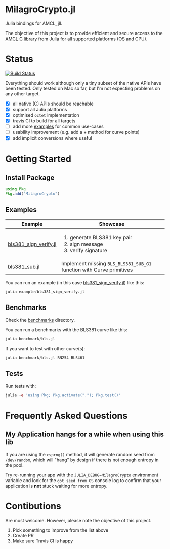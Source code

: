 # MilagroCrypto.jl

Julia bindings for AMCL_jll.

The objective of this project is to provide efficient and secure access to the
[AMCL C library](https://github.com/apache/incubator-milagro-crypto-c) from Julia for all supported platforms (OS and CPU).

# Status

[![Build Status](https://travis-ci.com/blenessy/MilagroCrypto.jl.svg?branch=master)](https://travis-ci.com/blenessy/MilagroCrypto.jl)

Everything should work although only a tiny subset of the native APIs have been tested.
Only tested on Mac so far, but I'm not expecting problems on any other target.

- [x] all native (C) APIs should be reachable
- [x] support all Julia platforms
- [x] optimised `octet` implementation
- [x] travis CI to build for all targets
- [ ] add more [examples](./example/) for common use-cases
- [ ] usability improvement (e.g. add a + method for curve points)
- [x] add implicit conversions where useful

# Getting Started

## Install Package

```julia
using Pkg
Pkg.add("MilagroCrypto")
```

## Examples

Example | Showcase
--- | --- 
[bls381_sign_verify.jl](./example/bls381_sign_verify.jl) | <ol><li>generate BLS381 key pair</li><li>sign message</li><li>verify signature</li></ol>
[bls381_sub.jl](./example/bls381_sub.jl) | Implement missing `BLS_BLS381_SUB_G1` function with Curve primitives

You can run an example (in this case [bls381_sign_verify.jl](./example/bls381_sign_verify.jl)) like this:

```julia
julia example/bls381_sign_verify.jl
```

## Benchmarks

Check the [benchmarks](./benchmark/) directory.

You can run a benchmarks with the BLS381 curve like this:

```julia
julia benchmark/bls.jl
```

If you want to test with other curve(s):

```julia
julia benchmark/bls.jl BN254 BLS461
```

## Tests

Run tests with:

```julia
julia -e 'using Pkg; Pkg.activate("."); Pkg.test()'
```

# Frequently Asked Questions

## My Application hangs for a while when using this lib

If you are using the `csprng()` method, it will generate random seed from `/dev/random`,
which will "hang" by design if there is not enough entropy in the pool.

Try re-running your app with the `JULIA_DEBUG=MilagroCrypto` environment variable and look for
the `got seed from OS` console log to confirm that your application is **not**
stuck waiting for more entropy.

# Contibutions

Are most welcome. However, please note the objective of this project.

1. Pick something to improve from the list above
1. Create PR
1. Make sure Travis CI is happy

